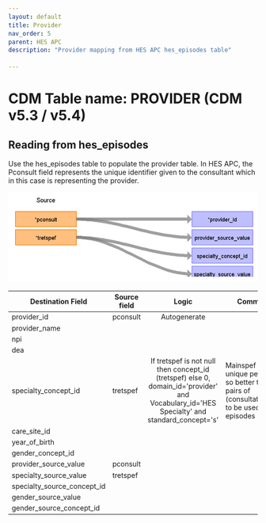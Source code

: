 ```yaml
---
layout: default
title: Provider
nav_order: 5
parent: HES APC
description: "Provider mapping from HES APC hes_episodes table"

---
```


# CDM Table name: PROVIDER (CDM v5.3 / v5.4)

## Reading from hes_episodes

Use the hes_episodes table to populate the provider table. In HES APC, the Pconsult field represents the unique identifier given to the consultant which in this case is representing the provider.  

![](images/image3.png)

| Destination Field | Source field | Logic | Comment field |
| --- | --- | :---: | --- |
| provider_id | pconsult | Autogenerate |  |
| provider_name |  |  |  |
| npi |  |  |  |
| dea |  |  |  |
| specialty_concept_id | tretspef | 	If tretspef is not null then concept_id (tretspef) else 0, domain_id='provider' and Vocabulary_id='HES Specialty' and standard_concept='s' | Mainspef are not unique per consultant, so better to record pairs of (consultatnt,soecialty) to be used across the episodes |
| care_site_id | | | |
| year_of_birth |  |  |  |
| gender_concept_id |  | |  |
| provider_source_value | pconsult |  |  |
| specialty_source_value | tretspef | | |
| specialty_source_concept_id |  |  | |
| gender_source_value | | |  |
| gender_source_concept_id |  |  | |
